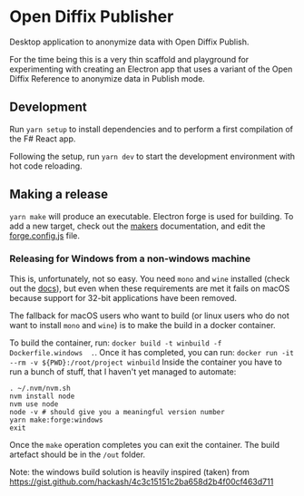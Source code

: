 # Open Diffix Publisher

Desktop application to anonymize data with Open Diffix Publish.

For the time being this is a very thin scaffold and playground for
experimenting with creating an Electron app that uses a variant of the
Open Diffix Reference to anonymize data in Publish mode.

## Development

Run `yarn setup` to install dependencies and to perform a first
compilation of the F# React app.

Following the setup, run `yarn dev` to start the development environment
with hot code reloading.

## Making a release

`yarn make` will produce an executable.
Electron forge is used for building. To add a new target,
check out the [makers](https://www.electronforge.io/config/makers) documentation,
and edit the [forge.config.js](forge.config.js) file.

### Releasing for Windows from a non-windows machine

This is, unfortunately, not so easy.
You need `mono` and `wine` installed (check out the [docs](https://www.electronforge.io/config/makers/squirrel.windows)),
but even when these requirements are met it fails on macOS because support for 32-bit applications have been removed.

The fallback for macOS users who want to build (or linux users who do not want to install `mono` and `wine`)
is to make the build in a docker container.

To build the container, run: `docker build -t winbuild -f Dockerfile.windows  .`.
Once it has completed, you can run: `docker run -it --rm -v ${PWD}:/root/project winbuild`
Inside the container you have to run a bunch of stuff, that I haven't yet managed to automate:

```
. ~/.nvm/nvm.sh
nvm install node
nvm use node
node -v # should give you a meaningful version number
yarn make:forge:windows
exit
```

Once the `make` operation completes you can exit the container.
The build artefact should be in the `/out` folder.

Note: the windows build solution is heavily inspired (taken) from
https://gist.github.com/hackash/4c3c15151c2ba658d2b4f00cf463d711
